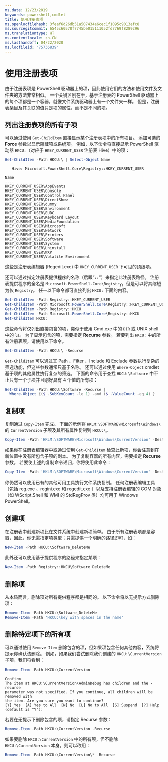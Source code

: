 ```yaml
---
ms.date: 12/23/2019
keywords: powershell,cmdlet
title: 使用注册表项
ms.openlocfilehash: 3feaf6d26db51a507434a6cec1f1095c9013efc8
ms.sourcegitcommit: 6545c60578f7745be015111052fd7769f8289296
ms.translationtype: HT
ms.contentlocale: zh-CN
ms.lasthandoff: 04/22/2020
ms.locfileid: "75736839"
---
```

# <a name="working-with-registry-keys"></a>使用注册表项

由于注册表项是 PowerShell 驱动器上的项，因此使用它们的方法和使用文件及文件夹的方法非常相似。 一个关键区别在于，基于注册表的 PowerShell 驱动器上的每个项都是一个容器，就像文件系统驱动器上有一个文件夹一样。 但是，注册表条目及其关联的值只是项的属性，而不是不同的项。

## <a name="listing-all-subkeys-of-a-registry-key"></a>列出注册表项的所有子项

可以通过使用 `Get-ChildItem` 直接显示某个注册表项中的所有项目。 添加可选的 **Force** 参数以显示隐藏项或系统项。 例如，以下命令将直接显示 PowerShell 驱动器 `HKCU:`（对应于 `HKEY_CURRENT_USER` 注册表 Hive）中的项：

```powershell
Get-ChildItem -Path HKCU:\ | Select-Object Name
```

```Output
   Hive: Microsoft.PowerShell.Core\Registry::HKEY_CURRENT_USER

Name
----
HKEY_CURRENT_USER\AppEvents
HKEY_CURRENT_USER\Console
HKEY_CURRENT_USER\Control Panel
HKEY_CURRENT_USER\DirectShow
HKEY_CURRENT_USER\dummy
HKEY_CURRENT_USER\Environment
HKEY_CURRENT_USER\EUDC
HKEY_CURRENT_USER\Keyboard Layout
HKEY_CURRENT_USER\MediaFoundation
HKEY_CURRENT_USER\Microsoft
HKEY_CURRENT_USER\Network
HKEY_CURRENT_USER\Printers
HKEY_CURRENT_USER\Software
HKEY_CURRENT_USER\System
HKEY_CURRENT_USER\Uninstall
HKEY_CURRENT_USER\WXP
HKEY_CURRENT_USER\Volatile Environment
```

这些是注册表编辑器 (Regedit.exe) 中 `HKEY_CURRENT_USER` 下可见的顶级项。

还可以通过指定注册表提供程序的名称（后跟“`::`”）来指定此注册表路径。 注册表提供程序的全名是 `Microsoft.PowerShell.Core\Registry`，但是可以将其缩短为仅 `Registry`。 任一以下命令都可直接列出 `HKCU:` 下面的内容。

```powershell
Get-ChildItem -Path Registry::HKEY_CURRENT_USER
Get-ChildItem -Path Microsoft.PowerShell.Core\Registry::HKEY_CURRENT_USER
Get-ChildItem -Path Registry::HKCU
Get-ChildItem -Path Microsoft.PowerShell.Core\Registry::HKCU
Get-ChildItem HKCU:
```

这些命令将仅列出直接包含的项，类似于使用 Cmd.exe 中的 `DIR` 或 UNIX shell 中的 `ls`。 为了显示包含的项，需要指定 **Recurse** 参数。 若要列出 `HKCU:` 中的所有注册表项，请使用以下命令。

```powershell
Get-ChildItem -Path HKCU:\ -Recurse
```

`Get-ChildItem` 可以通过其 Path  、Filter  、Include  和 Exclude  参数执行复杂的筛选功能，但这些参数通常只基于名称。 还可以通过使用 `Where-Object` cmdlet 基于项的其他属性执行复杂的筛选。 下面的命令用于查找 `HKCU:\Software` 中不止只有一个子项并且刚好具有 4 个值的所有项：

```powershell
Get-ChildItem -Path HKCU:\Software -Recurse |
  Where-Object {($_.SubKeyCount -le 1) -and ($_.ValueCount -eq 4) }
```

## <a name="copying-keys"></a>复制项

复制通过 `Copy-Item` 完成。 下面的示例将 `HKLM:\SOFTWARE\Microsoft\Windows\` 的 `CurrentVersion` 子项及其所有属性复制到 `HKCU:\`。

```powershell
Copy-Item -Path 'HKLM:\SOFTWARE\Microsoft\Windows\CurrentVersion' -Destination HKCU:
```

如果你在注册表编辑器中或通过使用 `Get-ChildItem` 检查此新项，你会注意到在新位置中没有所包含子项的副本。 为了复制容器的所有内容，需要指定 **Recurse** 参数。 若要使上述的复制命令递归，你将使用此命令：

```powershell
Copy-Item -Path 'HKLM:\SOFTWARE\Microsoft\Windows\CurrentVersion' -Destination HKCU: -Recurse
```

你仍然可以使用已有的其他可用工具执行文件系统复制。 任何注册表编辑工具（包括 reg.exe  、regini.exe  和 regedit.exe  ）以及支持注册表编辑的 COM 对象（如 WScript.Shell  和 WMI 的 StdRegProv  类）均可用于 Windows PowerShell。

## <a name="creating-keys"></a>创建项

在注册表中创建新项比在文件系统中创建新项简单。 由于所有注册表项都是容器，因此，你无需指定项类型；只需提供一个明确的路径即可，如：

```powershell
New-Item -Path HKCU:\Software_DeleteMe
```

此外还可以使用基于提供程序的路径来指定某项：

```powershell
New-Item -Path Registry::HKCU\Software_DeleteMe
```

## <a name="deleting-keys"></a>删除项

从本质而言，删除项对所有提供程序都是相同的。 以下命令将以无提示方式删除项：

```powershell
Remove-Item -Path HKCU:\Software_DeleteMe
Remove-Item -Path 'HKCU:\key with spaces in the name'
```

## <a name="removing-all-keys-under-a-specific-key"></a>删除特定项下的所有项

可以通过使用 `Remove-Item` 删除包含的项，但如果项包含任何其他内容，系统将提示你确认该删除。 例如，如果我们尝试删除我们创建的 `HKCU:\CurrentVersion` 子项，我们将看到：

```powershell
Remove-Item -Path HKCU:\CurrentVersion
```

```Output
Confirm
The item at HKCU:\CurrentVersion\AdminDebug has children and the -recurse
parameter was not specified. If you continue, all children will be removed with
the item. Are you sure you want to continue?
[Y] Yes  [A] Yes to All  [N] No  [L] No to All  [S] Suspend  [?] Help (default is "Y"):
```

若要在无提示下删除包含的项，请指定 Recurse  参数：

```powershell
Remove-Item -Path HKCU:\CurrentVersion -Recurse
```

如果要删除 `HKCU:\CurrentVersion` 中的所有项，但不删除 `HKCU:\CurrentVersion` 本身，则可以改用：

```powershell
Remove-Item -Path HKCU:\CurrentVersion\* -Recurse
```
